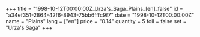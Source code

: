 +++
title = "1998-10-12T00:00:00Z_Urza's_Saga_Plains_[en]_false"
id = "a34ef351-2864-42f6-8943-75bb6fffc9f7"
date = "1998-10-12T00:00:00Z"
name = "Plains"
lang = ["en"]
price = "0.14"
quantity = 5
foil = false
set = "Urza's Saga"
+++
